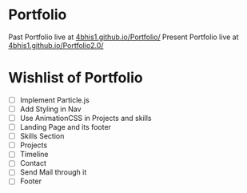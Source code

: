 # Portfolio

Past Portfolio live at <a href="https://4bhis1.github.io/Portfolio/">4bhis1.github.io/Portfolio/</a>
Present Portfolio live at <a href="https://4bhis1.github.io/Portfolio2.0/">4bhis1.github.io/Portfolio2.0/</a>

# Wishlist of Portfolio

- [ ] Implement Particle.js
- [ ] Add Styling in Nav
- [ ] Use AnimationCSS in Projects and skills
- [ ] Landing Page and its footer
- [ ] Skills Section
- [ ] Projects
- [ ] Timeline
- [ ] Contact
- [ ] Send Mail through it
- [ ] Footer
